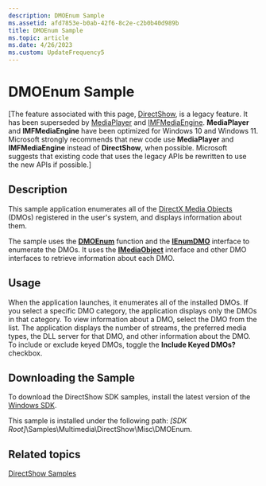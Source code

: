 ```yaml
---
description: DMOEnum Sample
ms.assetid: afd7853e-b0ab-42f6-8c2e-c2b0b40d989b
title: DMOEnum Sample
ms.topic: article
ms.date: 4/26/2023
ms.custom: UpdateFrequency5
---
```


# DMOEnum Sample

\[The feature associated with this page, [DirectShow](/windows/win32/directshow/directshow), is a legacy feature. It has been superseded by [MediaPlayer](/uwp/api/Windows.Media.Playback.MediaPlayer) and [IMFMediaEngine](/windows/win32/api/mfmediaengine/nn-mfmediaengine-imfmediaengine). **MediaPlayer** and **IMFMediaEngine** have been optimized for Windows 10 and Windows 11. Microsoft strongly recommends that new code use **MediaPlayer** and **IMFMediaEngine** instead of **DirectShow**, when possible. Microsoft suggests that existing code that uses the legacy APIs be rewritten to use the new APIs if possible.\]

## Description

This sample application enumerates all of the [DirectX Media Objects](directx-media-objects.md) (DMOs) registered in the user's system, and displays information about them.

The sample uses the [**DMOEnum**](/previous-versions/windows/desktop/api/Dmoreg/nf-dmoreg-dmoenum) function and the [**IEnumDMO**](/previous-versions/windows/desktop/api/Mediaobj/nn-mediaobj-ienumdmo) interface to enumerate the DMOs. It uses the [**IMediaObject**](/previous-versions/windows/desktop/api/Mediaobj/nn-mediaobj-imediaobject) interface and other DMO interfaces to retrieve information about each DMO.

## Usage

When the application launches, it enumerates all of the installed DMOs. If you select a specific DMO category, the application displays only the DMOs in that category. To view information about a DMO, select the DMO from the list. The application displays the number of streams, the preferred media types, the DLL server for that DMO, and other information about the DMO. To include or exclude keyed DMOs, toggle the **Include Keyed DMOs?** checkbox.

## Downloading the Sample

To download the DirectShow SDK samples, install the latest version of the [Windows SDK](https://msdn.microsoft.com/windowsvista/bb980924.aspx).

This sample is installed under the following path: *\[SDK Root\]*\\Samples\\Multimedia\\DirectShow\\Misc\\DMOEnum.

## Related topics

<dl> <dt>

[DirectShow Samples](directshow-samples.md)
</dt> </dl>

 

 




